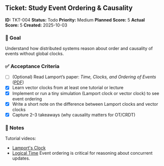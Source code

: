 ## Ticket: Study Event Ordering & Causality

**ID:** TKT-004
**Status:** Todo
**Priority:** Medium
**Planned Score:** 5
**Actual Score:** 5
**Created:** 2025-10-03

### 🎯 Goal

Understand how distributed systems reason about order and causality of events without global clocks.

### ✅ Acceptance Criteria

* [ ] (Optional) Read Lamport’s paper: *Time, Clocks, and Ordering of Events* ([PDF](https://pdos.csail.mit.edu/6.824/papers/times.pdf))
* [X] Learn vector clocks from at least one tutorial or lecture
* [X] Implement or run a tiny simulation (Lamport clock or vector clock) to see event ordering
* [X] Write a short note on the difference between Lamport clocks and vector clocks
* [X] Capture 2–3 takeaways (why causality matters for OT/CRDT)

### 📝 Notes
Tutorial videos:
  - [Lamport's Clock](https://www.youtube.com/watch?v=mo8OPP5FCTg)
  - [Logical Time](https://www.youtube.com/watch?v=x-D8iFU1d-o)
Event ordering is critical for reasoning about concurrent updates.